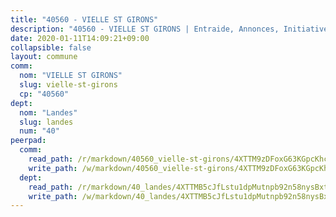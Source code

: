 ```yaml
---
title: "40560 - VIELLE ST GIRONS"
description: "40560 - VIELLE ST GIRONS | Entraide, Annonces, Initiatives"
date: 2020-01-11T14:09:21+09:00
collapsible: false
layout: commune
comm:
  nom: "VIELLE ST GIRONS"
  slug: vielle-st-girons
  cp: "40560"
dept:
  nom: "Landes"
  slug: landes
  num: "40"
peerpad:
  comm:
    read_path: /r/markdown/40560_vielle-st-girons/4XTTM9zDFoxG63KGpcKhcsBMv9WKrCG4Qh4QYDf4Soo9p8JBQ
    write_path: /w/markdown/40560_vielle-st-girons/4XTTM9zDFoxG63KGpcKhcsBMv9WKrCG4Qh4QYDf4Soo9p8JBQ-K3TgU2oWraYs9nAAEUkp1X2289qM6jfTeVanne7PDoUihiVUb6ePcJpZfM6zyuk4jbDbgbEjonLE2TxCpcUQ9sk6DwDmgpsZx3tcjmap9tDUc7r1uwxqCU6NM1QnJuAE19B4vTyx
  dept:
    read_path: /r/markdown/40_landes/4XTTMB5cJfLstu1dpMutnpb92n58nysBxt2LvNHp8iFa2he7h
    write_path: /w/markdown/40_landes/4XTTMB5cJfLstu1dpMutnpb92n58nysBxt2LvNHp8iFa2he7h-K3TgUvrqNj5GqBsxRXbDQxXTucun7uHSVZWT5C8CgQNaESTTE4cfR63JCubPGiKkKruc9dwpRJsb8aWPbJoGCdC5JVr33cPSqpb1rkjpoPrBPEdrj3zMya2yHWSYgr5GG1nyDstK
---
```


